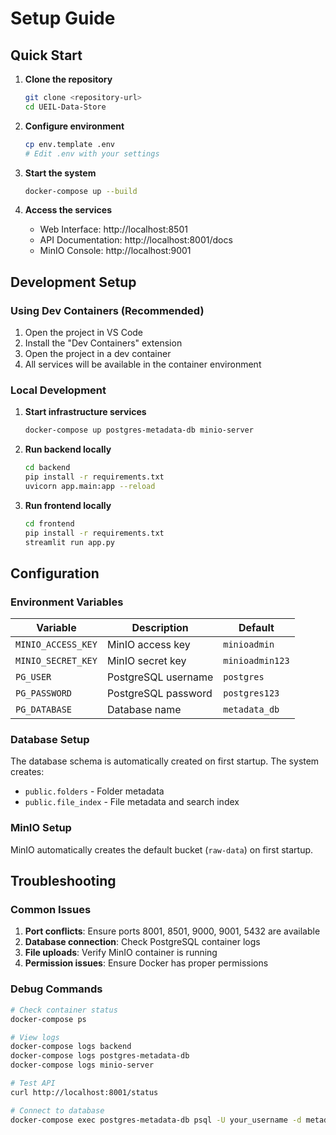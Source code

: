 # Setup Guide

## Quick Start

1. **Clone the repository**
   ```bash
   git clone <repository-url>
   cd UEIL-Data-Store
   ```

2. **Configure environment**
   ```bash
   cp env.template .env
   # Edit .env with your settings
   ```

3. **Start the system**
   ```bash
   docker-compose up --build
   ```

4. **Access the services**
   - Web Interface: http://localhost:8501
   - API Documentation: http://localhost:8001/docs
   - MinIO Console: http://localhost:9001

## Development Setup

### Using Dev Containers (Recommended)

1. Open the project in VS Code
2. Install the "Dev Containers" extension
3. Open the project in a dev container
4. All services will be available in the container environment

### Local Development

1. **Start infrastructure services**
   ```bash
   docker-compose up postgres-metadata-db minio-server
   ```

2. **Run backend locally**
   ```bash
   cd backend
   pip install -r requirements.txt
   uvicorn app.main:app --reload
   ```

3. **Run frontend locally**
   ```bash
   cd frontend
   pip install -r requirements.txt
   streamlit run app.py
   ```

## Configuration

### Environment Variables

| Variable | Description | Default |
|----------|-------------|---------|
| `MINIO_ACCESS_KEY` | MinIO access key | `minioadmin` |
| `MINIO_SECRET_KEY` | MinIO secret key | `minioadmin123` |
| `PG_USER` | PostgreSQL username | `postgres` |
| `PG_PASSWORD` | PostgreSQL password | `postgres123` |
| `PG_DATABASE` | Database name | `metadata_db` |

### Database Setup

The database schema is automatically created on first startup. The system creates:

- `public.folders` - Folder metadata
- `public.file_index` - File metadata and search index

### MinIO Setup

MinIO automatically creates the default bucket (`raw-data`) on first startup.

## Troubleshooting

### Common Issues

1. **Port conflicts**: Ensure ports 8001, 8501, 9000, 9001, 5432 are available
2. **Database connection**: Check PostgreSQL container logs
3. **File uploads**: Verify MinIO container is running
4. **Permission issues**: Ensure Docker has proper permissions

### Debug Commands

```bash
# Check container status
docker-compose ps

# View logs
docker-compose logs backend
docker-compose logs postgres-metadata-db
docker-compose logs minio-server

# Test API
curl http://localhost:8001/status

# Connect to database
docker-compose exec postgres-metadata-db psql -U your_username -d metadata_db
```
